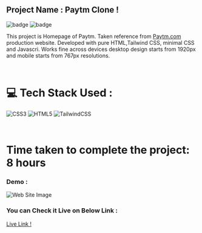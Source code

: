 
## Project Name : **Paytm Clone !**
![badge](https://img.shields.io/badge/iNeuron-LCO-green) ![badge](https://img.shields.io/badge/Hitesh--Choudhary-Full%20Stack%20Javascript%20Course-orange)

This project is Homepage of Paytm. Taken reference from [Paytm.com](https://paytm.com/) production website.  Developed with pure HTML,Tailwind CSS, minimal CSS and Javascri.
Works fine across devices desktop design starts from 1920px and mobile starts from 767px resolutions.

</br>

# 💻 Tech Stack Used :

![CSS3](https://img.shields.io/badge/css3-%231572B6.svg?style=for-the-badge&logo=css3&logoColor=white) ![HTML5](https://img.shields.io/badge/html5-%23E34F26.svg?style=for-the-badge&logo=html5&logoColor=white) ![TailwindCSS](https://img.shields.io/badge/tailwindcss-%2338B2AC.svg?style=for-the-badge&logo=tailwind-css&logoColor=white)

</br>

# Time taken to complete the project: 8 hours

### Demo :

![Web Site Image](https://github.com/anitha-nagadasarink/paytm-tailwid-clone/blob/HTML-CSS-Projects/Assets/desktop.pngg)

### You can Check it Live on Below Link :

[Live Link !](https://paytm-tailwind-clone-new.netlify.app/)
